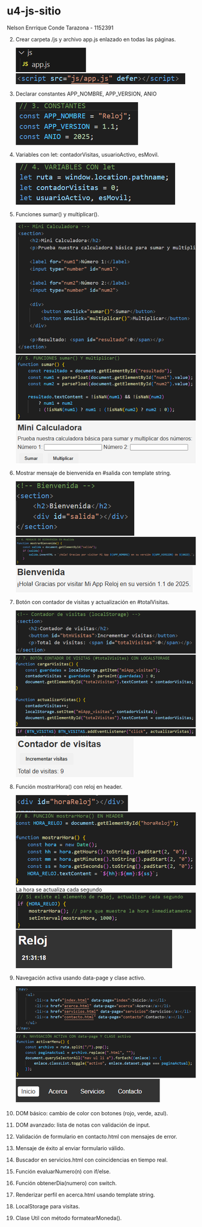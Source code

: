 # u4-js-sitio
Nelson Enrrique Conde Tarazona - 1152391

2. Crear carpeta /js y archivo app.js enlazado en todas las páginas.

    ![alt text](capturas/punto2-1.png)
    ![alt text](capturas/punto2-2.png)

3. Declarar constantes APP_NOMBRE, APP_VERSION, ANIO

    ![alt text](capturas/punto3.png)

4. Variables con let: contadorVisitas, usuarioActivo, esMovil.

    ![alt text](capturas/punto4.png)

5. Funciones sumar() y multiplicar().

    ![alt text](capturas/punto5-1.png)
    ![alt text](capturas/punto5-2.png)
    ![alt text](capturas/punto5-3.png)

6. Mostrar mensaje de bienvenida en #salida con template string.

    ![alt text](capturas/punto6-1.png)
    ![alt text](capturas/punto6-2.png)
    ![alt text](capturas/punto6-3.png)

7. Botón con contador de visitas y actualización en #totalVisitas.

    ![alt text](capturas/punto7-1.png)
    ![alt text](capturas/punto7-2.png)
    ![alt text](capturas/punto7-3.png)
    ![alt text](capturas/punto7-4.png)

8. Función mostrarHora() con reloj en header.

    ![alt text](capturas/punto8-1.png)
    ![alt text](capturas/punto8-2.png)
    La hora se actualiza cada segundo
    ![alt text](capturas/punto8-3.png)
    ![alt text](capturas/punto8-4.png)

9. Navegación activa usando data-page y clase activo.

    ![alt text](capturas/punto9-1.png)
    ![alt text](capturas/punto9-2.png)
    ![alt text](capturas/punto9-3.png)

10. DOM básico: cambio de color con botones (rojo, verde, azul).

11. DOM avanzado: lista de notas con validación de input.

12. Validación de formulario en contacto.html con mensajes de error.

13. Mensaje de éxito al enviar formulario válido.

14. Buscador en servicios.html con coincidencias en tiempo real.

15. Función evaluarNumero(n) con if/else.

16. Función obtenerDia(numero) con switch.

17. Renderizar perfil en acerca.html usando template string.

18. LocalStorage para visitas.

19. Clase Util con método formatearMoneda().